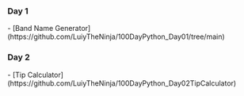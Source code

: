 <h3>Day 1</h3>
- [Band Name Generator](https://github.com/LuiyTheNinja/100DayPython_Day01/tree/main)

<h3>Day 2</h3>
- [Tip Calculator](https://github.com/LuiyTheNinja/100DayPython_Day02TipCalculator)
